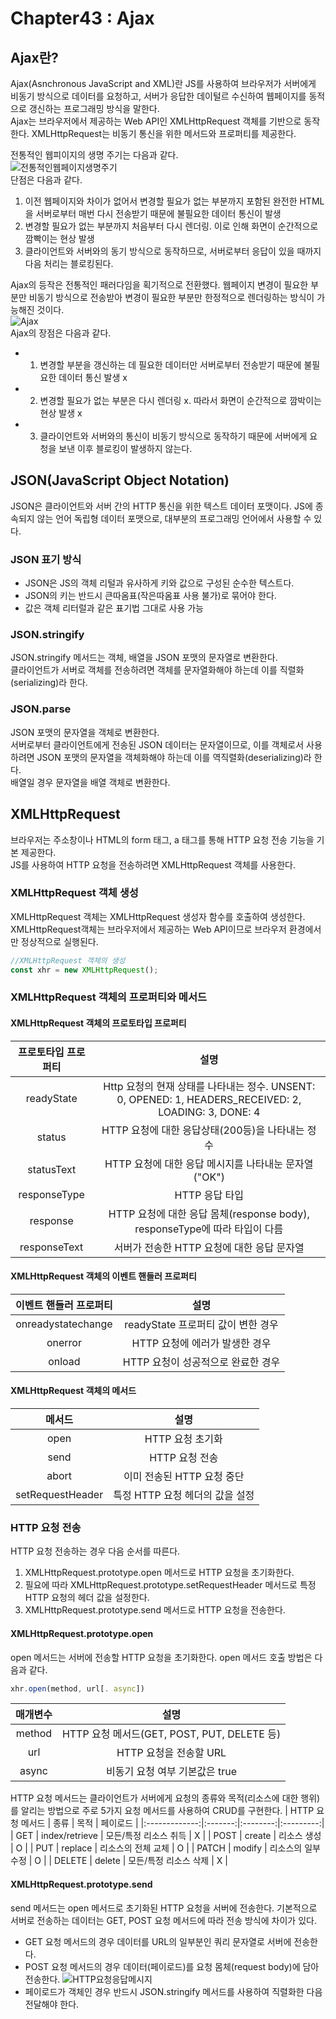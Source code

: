 # Chapter43 : Ajax

## Ajax란?
Ajax(Asnchronous JavaScript and XML)란 JS를 사용하여 브라우저가 서버에게 비동기 방식으로 데이터를 요청하고, 서버가 응답한 데이털르 수신하여 웹페이지를 동적으로 갱신하는 프로그래밍 방식을 말한다.   
Ajax는 브라우저에서 제공하는 Web API인 XMLHttpRequest 객체를 기반으로 동작한다.
XMLHttpRequest는 비동기 통신을 위한 메서드와 프로퍼티를 제공한다.

전통적인 웹피이지의 생명 주기는 다음과 같다.   
![전통적인웹페이지생명주기](images/전통적인웹페이지생명주기.png)   
단점은 다음과 같다. 
1. 이전 웹페이지와 차이가 없어서 변경할 필요가 없는 부분까지 포함된 완전한 HTML을 서버로부터 매번 다시 전송받기 때문에 불필요한 데이터 통신이 발생
2. 변경할 필요가 없는 부분까지 처음부터 다시 렌더링. 이로 인해 화면이 순간적으로 깜빡이는 현상 발생
3. 클라이언트와 서버와의 동기 방식으로 동작하므로, 서버로부터 응답이 있을 때까지 다음 처리는 블로킹된다.

Ajax의 등작은 전통적인 패러다임을 획기적으로 전환했다. 웹페이지 변경이 필요한 부분만 비동기 방식으로 전송받아 변경이 필요한 부분만 한정적으로 렌더링하는 방식이 가능해진 것이다.  
![Ajax](images/Ajax.png)  
Ajax의 장점은 다음과 같다.
- 1. 변경할 부분을 갱신하는 데 필요한 데이터만 서버로부터 전송받기 때문에 불필요한 데이터 통신 발생 x
- 2. 변경할 필요가 없는 부분은 다시 렌더링 x. 따라서 화면이 순간적으로 깜박이는 현상 발생 x
- 3. 클라이언트와 서버와의 통신이 비동기 방식으로 동작하기 때문에 서버에게 요청을 보낸 이후 블로킹이 발생하지 않는다.

## JSON(JavaScript Object Notation)
JSON은 클라이언트와 서버 간의 HTTP 통신을 위한 텍스트 데이터 포맷이다. JS에 종속되지 않는 언어 독립형 데이터 포맷으로, 대부분의 프로그래밍 언어에서 사용할 수 있다.
### JSON 표기 방식
- JSON은 JS의 객체 리털과 유사하게 키와 값으로 구성된 순수한 텍스트다.  
- JSON의 키는 반드시 큰따옴표(작은따옴표 사용 불가)로 묶어야 한다.  
- 값은 객체 리터럴과 같은 표기법 그대로 사용 가능

### JSON.stringify
JSON.stringify 메서드는 객체, 배열을 JSON 포맷의 문자열로 변환한다.   
클라이언트가 서버로 객체를 전송하려면 객체를 문자열화해야 하는데 이를 직렬화(serializing)라 한다.

### JSON.parse
JSON 포맷의 문자열을 객체로 변환한다.  
서버로부터 클라이언트에게 전송된 JSON 데이터는 문자열이므로, 이를 객체로서 사용하려면 JSON 포맷의 문자열을 객체화해야 하는데 이를 역직렬화(deserializing)라 한다.   
배열일 경우 문자열을 배열 객체로 변환한다.

## XMLHttpRequest 
브라우저는 주소창이나 HTML의 form 태그, a 태그를 통해 HTTP 요청 전송 기능을 기본 제공한다.  
JS를 사용하여 HTTP 요청을 전송하려면 XMLHttpRequest 객체를 사용한다. 

### XMLHttpRequest 객체 생성
XMLHttpRequest 객체는 XMLHttpRequest 생성자 함수를 호출하여 생성한다.  
XMLHttpRequest객체는 브라우저에서 제공하는 Web API이므로 브라우저 환경에서만 정상적으로 실행된다.
```js
//XMLHttpRequest 객체의 생성
const xhr = new XMLHttpRequest();
```

### XMLHttpRequest 객체의 프로퍼티와 메서드 
#### XMLHttpRequest 객체의 프로토타입 프로퍼티
|프로토타입 프로퍼티 | 설명 |
|:-------------:|:-------:|
|readyState| Http 요청의 현재 상태를 나타내는 정수. UNSENT: 0, OPENED: 1, HEADERS_RECEIVED: 2, LOADING: 3, DONE: 4 |
|status | HTTP 요청에 대한 응답상태(200등)을 나타내는 정수 |
|statusText | HTTP 요청에 대한 응답 메시지를 나타내눈 문자열("OK") |
|responseType | HTTP 응답 타입 |
| response | HTTP 요청에 대한 응답 몸체(response body), responseType에 따라 타입이 다름 |
| responseText | 서버가 전송한 HTTP 요청에 대한 응답 문자열 | 

#### XMLHttpRequest 객체의 이벤트 핸들러 프로퍼티
|이벤트 핸들러 프로퍼티 | 설명 |
|:-------------:|:-------:|
| onreadystatechange | readyState 프로퍼티 값이 변한 경우 |
| onerror | HTTP 요청에 에러가 발생한 경우 |
| onload | HTTP 요청이 성공적으로 완료한 경우 |

#### XMLHttpRequest 객체의 메서드
|메서드 | 설명 |
|:-------------:|:-------:|
| open | HTTP 요청 초기화 | 
| send | HTTP 요청 전송 |
| abort | 이미 전송된 HTTP 요청 중단 |
| setRequestHeader | 특정 HTTP 요청 헤더의 값을 설정 |

### HTTP 요청 전송
HTTP 요청 전송하는 경우 다음 순서를 따른다.
1. XMLHttpRequest.prototype.open 메서드로 HTTP 요청을 초기화한다.
2. 필요에 따라 XMLHttpRequest.prototype.setRequestHeader 메서드로 특정 HTTP 요청의 헤더 값을 설정한다.
3. XMLHttpRequest.prototype.send 메서드로 HTTP 요청을 전송한다.

#### XMLHttpRequest.prototype.open
open 메서드는 서버에 전송할 HTTP 요청을 초기화한다. open 메서드 호출 방법은 다음과 같다.
```js
xhr.open(method, url[. async])
```
| 매개변수 | 설명 |
|:-------------:|:-------:|
| method | HTTP 요청 메서드(GET, POST, PUT, DELETE 등) | 
| url | HTTP 요청을 전송할 URL | 
| async| 비동기 요청 여부 기본값은 true|

HTTP 요청 메서드는 클라이언트가 서버에게 요청의 종류와 목적(리소스에 대한 행위)를 알리는 방법으로 주로 5가지 요청 메서드를 사용하여 CRUD를 구현한다.
| HTTP 요청 메서드 | 종류 | 목적 | 페이로드 |
|:-------------:|:-------:|:--------:|:---------:|
| GET | index/retrieve | 모든/특정 리소스 취득 | X |
| POST | create | 리소스 생성 | O |
| PUT | replace | 리소스의 전체 교체 | O |
| PATCH | modify | 리소스의 일부 수정 | O |
| DELETE | delete | 모든/특정 리소스 삭제 | X |

#### XMLHttpRequest.prototype.send
send 메서드는 open 메서드로 초기화된 HTTP 요청을 서버에 전송한다. 기본적으로 서버로 전송하는 데이터는 GET, POST 요청 메서드에 따라 전송 방식에 차이가 있다.
- GET 요청 메서드의 경우 데이터를 URL의 일부분인 쿼리 문자열로 서버에 전송한다.
- POST 요청 메서드의 경우 데이터(페이로드)를 요청 몸체(request body)에 담아 전송한다.
![HTTP요청응답메시지](images/HTTP요청응답메시지.jpg)  
- 페이로드가 객체인 경우 반드시 JSON.stringify 메서드를 사용하여 직렬화한 다음 전달해야 한다.